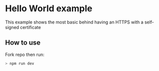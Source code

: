 # Hello World example

This example shows the most basic behind having an HTTPS with a self-signed certificate

## How to use

Fork repo then run:
```bash
> npm run dev
```

